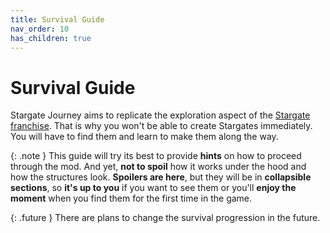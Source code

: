 ```yaml
---
title: Survival Guide
nav_order: 10
has_children: true
---
```


# Survival Guide
Stargate Journey aims to replicate the exploration aspect of the [Stargate franchise](https://en.wikipedia.org/wiki/Stargate).
That is why you won't be able to create Stargates immediately. 
You will have to find them and learn to make them along the way.

{: .note }
This guide will try its best to provide **hints** on how to proceed through the mod.
And yet, **not to spoil** how it works under the hood and how the structures look.
**Spoilers are here**, but they will be in **collapsible sections**,
so **it's up to you** if you want to see them or you'll **enjoy the moment** when you find them for the first time in the game.

{: .future }
There are plans to change the survival progression in the future.  
